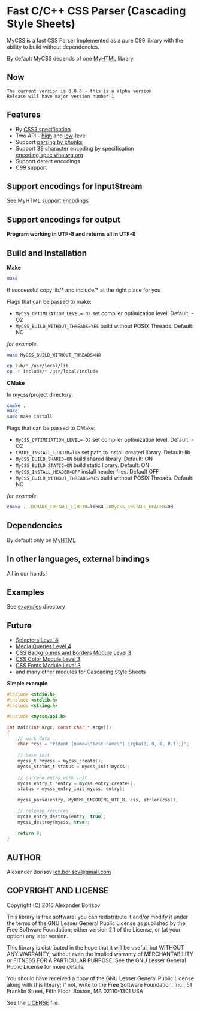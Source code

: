 # Fast C/C++ CSS Parser (Cascading Style Sheets)

MyCSS is a fast CSS Parser implemented as a pure C99 library with the ability to build without dependencies.

By default MyCSS depends of one [MyHTML] library.

## Now

```text
The current version is 0.0.8 - this is a alpha version
Release will have major version number 1
```

## Features

- By [CSS3 specification]
- Two API - [high] and [low]-level
- Support [parsing by chunks]
- Support 39 character encoding by specification [encoding.spec.whatwg.org]
- Support detect encodings
- C99 support

## Support encodings for InputStream

See MyHTML [support encodings]

## Support encodings for output

**Program working in UTF-8 and returns all in UTF-8**

## Build and Installation

**Make**

```bash
make
```

If successful copy lib/* and include/* at the right place for you

Flags that can be passed to make:
- `MyCSS_OPTIMIZATION_LEVEL=-O2` set compiler optimization level. Default: -O2
- `MyCSS_BUILD_WITHOUT_THREADS=YES` build without POSIX Threads. Default: NO

*for example*
```bash
make MyCSS_BUILD_WITHOUT_THREADS=NO
```

```bash
cp lib/* /usr/local/lib
cp -r include/* /usr/local/include
```

**CMake**

In mycss/project directory:

```bash
cmake .
make
sudo make install
```

Flags that can be passed to CMake:
- `MyCSS_OPTIMIZATION_LEVEL=-O2` set compiler optimization level. Default: -O2
- `CMAKE_INSTALL_LIBDIR=lib` set path to install created library. Default: lib
- `MyCSS_BUILD_SHARED=ON` build shared library. Default: ON
- `MyCSS_BUILD_STATIC=ON` build static library. Default: ON
- `MyCSS_INSTALL_HEADER=OFF` install header files. Default OFF
- `MyCSS_BUILD_WITHOUT_THREADS=YES` build without POSIX Threads. Default: NO

*for example*
```bash
cmake . -DCMAKE_INSTALL_LIBDIR=lib64 -DMyCSS_INSTALL_HEADER=ON
```

## Dependencies

By default only on [MyHTML]

## In other languages, external bindings

All in our hands!

## Examples

See [examples] directory

## Future

- [Selectors Level 4]
- [Media Queries Level 4]
- [CSS Backgrounds and Borders Module Level 3]
- [CSS Color Module Level 3]
- [CSS Fonts Module Level 3]
- and many other modules for Cascading Style Sheets

**Simple example**

```c
#include <stdio.h>
#include <stdlib.h>
#include <string.h>

#include <mycss/api.h>

int main(int argc, const char * argv[])
{
    // work data
    char *css = "#ident [name=\"best-name\"] {rgba(0, 0, 0, 0.1);}";
    
    // base init
    mycss_t *mycss = mycss_create();
    mycss_status_t status = mycss_init(mycss);
    
    // currenе entry work init
    mycss_entry_t *entry = mycss_entry_create();
    status = mycss_entry_init(mycss, entry);
    
    mycss_parse(entry, MyHTML_ENCODING_UTF_8, css, strlen(css));

    // release resurces
    mycss_entry_destroy(entry, true);
    mycss_destroy(mycss, true);
    
    return 0;
}
```

## AUTHOR

Alexander Borisov <lex.borisov@gmail.com>

## COPYRIGHT AND LICENSE

Copyright (C) 2016 Alexander Borisov

This library is free software; you can redistribute it and/or modify it under the terms of the GNU Lesser General Public License as published by the Free Software Foundation; either version 2.1 of the License, or (at your option) any later version.

This library is distributed in the hope that it will be useful, but WITHOUT ANY WARRANTY; without even the implied warranty of MERCHANTABILITY or FITNESS FOR A PARTICULAR PURPOSE.  See the GNU Lesser General Public License for more details.

You should have received a copy of the GNU Lesser General Public License along with this library; if not, write to the Free Software Foundation, Inc., 51 Franklin Street, Fifth Floor, Boston, MA  02110-1301 USA

See the [LICENSE] file.


[CSS3 specification]: https://www.w3.org/TR/css-syntax-3/
[high]: https://github.com/lexborisov/mycss/blob/master/include/mycss/api.h
[low]: https://github.com/lexborisov/mycss/tree/master/include/mycss
[MyHTML]: https://github.com/lexborisov/myhtml
[parsing by chunks]: https://github.com/lexborisov/mycss/blob/master/examples/tokenizer_chunk_high_level.c
[encoding.spec.whatwg.org]: https://encoding.spec.whatwg.org/
[support encodings]: https://github.com/lexborisov/myhtml#support-encodings-for-inputstream
[examples]: https://github.com/lexborisov/mycss/blob/master/examples/
[Selectors Level 4]: https://www.w3.org/TR/selectors4/
[Media Queries Level 4]: https://www.w3.org/TR/mediaqueries-4/
[CSS Backgrounds and Borders Module Level 3]: https://www.w3.org/TR/css3-background/
[CSS Color Module Level 3]: https://www.w3.org/TR/css3-color/
[CSS Fonts Module Level 3]: https://www.w3.org/TR/css-fonts-3/
[LICENSE]: https://github.com/lexborisov/mycss/blob/master/LICENSE
